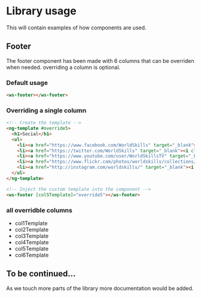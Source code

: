 # Library usage

This will contain examples of how components are used.

## Footer

The footer component has been made with 6 columns that can be overriden when needed. overriding a column is optional.

### Default usage

```HTML
<ws-footer></ws-footer>
```

### Overriding a single column

```HTML
<!-- Create the template -->
<ng-template #override5>
  <h1>Social</h1>
  <ul>
    <li><a href="https://www.facebook.com/WorldSkills" target="_blank"><i class="fa fa-facebook-official mr-3"></i>Facebook</a></li>
    <li><a href="https://twitter.com/WorldSkills" target="_blank"><i class="fa fa-twitter mr-3"></i>Twitter</a></li>
    <li><a href="https://www.youtube.com/user/WorldSkillsTV" target="_blank"><i class="fa fa-youtube-play mr-3"></i>YouTube</a></li>
    <li><a href="https://www.flickr.com/photos/worldskills/collections/" target="_blank"><i class="fa fa-flickr mr-3"></i>Flickr</a></li>
    <li><a href="http://instagram.com/worldskills/" target="_blank"><i class="fa fa-instagram mr-3"></i>Instagram</a></li>
  </ul>
</ng-template>

<!-- Inject the custom template into the component -->
<ws-footer [col5Template]="override5"></ws-footer>
```

### all overridble columns

* col1Template
* col2Template
* col3Template
* col4Template
* col5Template
* col6Template

## To be continued...

As we touch more parts of the library more documentation would be added.
